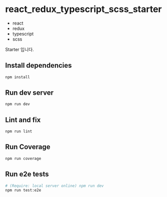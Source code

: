 # react_redux_typescript_scss_starter
- react
- redux
- typescript
- scss

Starter 입니다.

## Install dependencies

```sh
npm install
```

## Run dev server

```sh
npm run dev
```

## Lint and fix

```sh
npm run lint
```

## Run Coverage

```sh
npm run coverage
```

## Run e2e tests

```sh
# (Require: local server online) npm run dev 
npm run test:e2e
```
